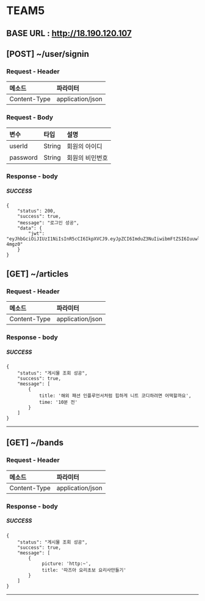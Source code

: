 # TEAM5 
## BASE URL : http://18.190.120.107

## **[POST] ~/user/signin**
### Request - Header
| 메소드 | 파라미터 |
|:-------|:----------|
|Content-Type|application/json|

### Request - Body
| 변수 | 타입 | 설명 |
|:----------|:----------|:-----------|
| userId | String | 회원의 아이디 |
| password | String | 회원의 비민번호 |

### Response - body
##### SUCCESS
```
{
    "status": 200,
    "success": true,
    "message": "로그인 성공",
    "data": {
        "jwt": "eyJhbGciOiJIUzI1NiIsInR5cCI6IkpXVCJ9.eyJpZCI6ImduZ3NuIiwibmFtZSI6IuuwleqyveyEoCJ9.3GxjfeyyEPK1mHuskJOpjK7ZESOlYQYBi_5cE-4mgz0"
    }
}
```


## **[GET] ~/articles**
### Request - Header
| 메소드 | 파라미터 |
|:-------|:----------|
|Content-Type|application/json|

### Response - body
##### SUCCESS
```
{
    "status": "게시물 조회 성공",
    "success": true,
    "message": [
        {
            title: '해외 패션 인플루언서처럼 힙하게 니트 코디하려면 어떡할까요',
            time: '10분 전'
        }
    ]
}
```

---
## **[GET] ~/bands**
### Request - Header
| 메소드 | 파라미터 |
|:-------|:----------|
|Content-Type|application/json|

### Response - body
##### SUCCESS
```
{
    "status": "게시물 조회 성공",
    "success": true,
    "message": [
        {
             picture: 'http:~',
             title: '따즈아 요리초보 요리사만들기'
        }
    ]
}
```

---
